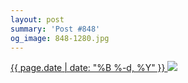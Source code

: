 ```yaml
---
layout: post
summary: 'Post #848'
og_image: 848-1280.jpg
---
```


<p>
 <time>
  <a href="/848">
   {{ page.date | date: "%B %-d, %Y" }}
  </a>
 </time>
 <a href="/848">
  <img data-taken="6/3/2019" sizes="(min-width: 700px) 50vw, calc(100vw - 2rem)" src="{{ site.assets_url }}/848-640.jpg" srcset="{{ site.assets_url }}/848-320.jpg 320w, {{ site.assets_url }}/848-640.jpg 640w, {{ site.assets_url }}/848-960.jpg 960w, {{ site.assets_url }}/848-1280.jpg 1280w"/>
 </a>
</p>
